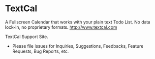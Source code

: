 # TextCal
A Fullscreen Calendar that works with your plain text Todo List. No data lock-in, no proprietary formats.
http://www.textcal.com

TextCal Support Site.

* Please file Issues for Inquiries, Suggestions, Feedbacks, Feature Requests, Bug Reports, etc.

